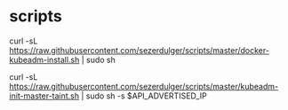 # scripts

curl -sL https://raw.githubusercontent.com/sezerdulger/scripts/master/docker-kubeadm-install.sh | sudo sh

curl -sL https://raw.githubusercontent.com/sezerdulger/scripts/master/kubeadm-init-master-taint.sh | sudo sh -s $API_ADVERTISED_IP
